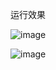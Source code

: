 运行效果


![image](https://github.com/user-attachments/assets/06ac1ddb-4d9d-4b59-a9e4-ecd477919615)


![image](https://github.com/user-attachments/assets/1e04ee59-9019-4084-a995-a7c7186a5315)
